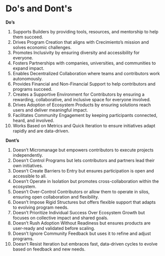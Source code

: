 # Do's and Dont's

**Do’s**

1. Supports Builders by providing tools, resources, and mentorship to help them succeed.
2. Drives Program Creation that aligns with Crecimiento’s mission and solves economic challenges.
3. Promotes Inclusivity by ensuring diversity and accessibility for everyone.
4. Fosters Partnerships with companies, universities, and communities to expand impact.
5. Enables Decentralized Collaboration where teams and contributors work autonomously.
6. Provides Financial and Non-Financial Support to help contributors and programs succeed.
7. Creates a Supportive Environment for Contributors by ensuring a rewarding, collaborative, and inclusive space for everyone involved.
8. Drives Adoption of Ecosystem Products by ensuring solutions reach users and deliver meaningful impact.
9. Facilitates Community Engagement by keeping participants connected, heard, and involved.
10. Works Based on Metrics and Quick Iteration to ensure initiatives adapt rapidly and are data-driven.

**Dont’s**

1. Doesn’t Micromanage but empowers contributors to execute projects independently.
2. Doesn’t Control Programs but lets contributors and partners lead their own initiatives.
3. Doesn’t Create Barriers to Entry but ensures participation is open and accessible to all.
4. Doesn’t Operate in Isolation but promotes cross-collaboration within the ecosystem.
5. Doesn’t Over-Control Contributors or allow them to operate in silos, ensuring open collaboration and flexibility.
6. Doesn’t Impose Rigid Structures but offers flexible support that adapts to evolving program needs.
7. Doesn’t Prioritize Individual Success Over Ecosystem Growth but focuses on collective impact and shared goals.
8. Doesn’t Rush Adoption Without Readiness but ensures products are user-ready and validated before scaling.
9. Doesn’t Ignore Community Feedback but uses it to refine and adjust programs.
10. Doesn’t Resist Iteration but embraces fast, data-driven cycles to evolve based on feedback and new needs.
